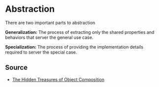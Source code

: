 # Abstraction

There are two important parts to abstraction

__Generalization:__ The process of extracting only the shared properties and behaviors that server the general use case.

__Specialization:__ The process of providing the implementation details required to server the special case.


## Source

- [The Hidden Treasures of Object Composition](https://medium.com/javascript-scene/the-hidden-treasures-of-object-composition-60cd89480381)
